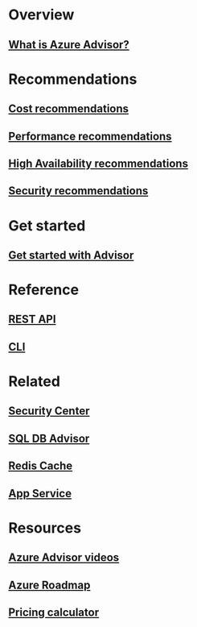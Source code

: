 # Overview
## [What is Azure Advisor?](advisor-overview.md)

# Recommendations
## [Cost recommendations](advisor-cost-recommendations.md)
## [Performance recommendations](advisor-performance-recommendations.md)
## [High Availability recommendations](advisor-high-availability-recommendations.md)
## [Security recommendations](advisor-security-recommendations.md)

# Get started
## [Get started with Advisor](advisor-get-started.md)

# Reference
## [REST API](https://docs.microsoft.com/rest/api/advisor)
## [CLI](https://docs.microsoft.com/cli/azure/advisor)

# Related
## [Security Center](https://azure.microsoft.com/services/security-center/)
## [SQL DB Advisor](https://azure.microsoft.com/documentation/articles/sql-database-advisor/)
## [Redis Cache](https://azure.microsoft.com/documentation/articles/cache-configure/#redis-cache-advisor)
## [App Service](https://azure.microsoft.com/documentation/articles/app-service-best-practices/)

# Resources
## [Azure Advisor videos](https://azure.microsoft.com/en-us/resources/videos/index/?services=advisor)
## [Azure Roadmap](https://azure.microsoft.com/roadmap/?category=monitoring-management)
## [Pricing calculator](https://azure.microsoft.com/pricing/calculator/)

